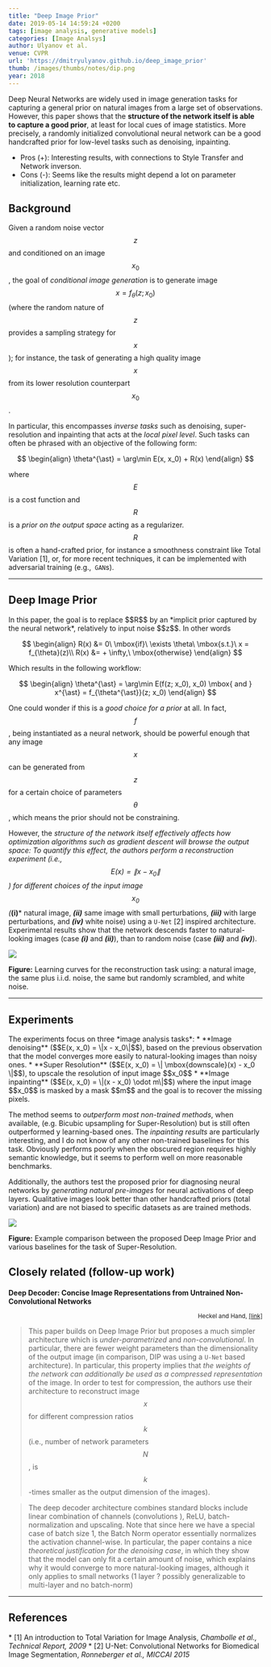 ```yaml
---
title: "Deep Image Prior"
date: 2019-05-14 14:59:24 +0200
tags: [image analysis, generative models]
categories: [Image Analsys]
author: Ulyanov et al.
venue: CVPR
url: 'https://dmitryulyanov.github.io/deep_image_prior'
thumb: /images/thumbs/notes/dip.png
year: 2018
---
```


<div class="summary">
  Deep Neural Networks are widely used in image generation tasks for capturing a general prior on natural images from a large set of observations. However, this paper shows that the <b>structure of the network itself is able to capture a good prior</b>, at least for local cues of image statistics. More precisely, a randomly initialized convolutional neural network can be a good handcrafted prior for low-level tasks such as denoising, inpainting.

  <ul>
    <li><span class="pros">Pros (+):</span>  Interesting results, with connections to Style Transfer and Network inverson.</li>
    <li><span class="cons">Cons (-):</span> Seems like the results might depend a lot on parameter initialization, learning rate etc.</li>
  </ul>
</div>



<h2 class="section theory"> Background  </h2>

Given a random noise vector $$z$$ and conditioned on an image $$x_0$$, the goal of *conditional image generation* is to generate image $$x = f_{\theta}(z; x_0)$$ (where the random nature of $$z$$ provides a sampling strategy for $$x$$); for instance, the task of generating a  high quality image $$x$$ from its lower resolution counterpart $$x_0$$.

In particular, this encompasses  *inverse tasks* such as denoising, super-resolution and inpainting that acts at the *local pixel level*. Such tasks can often be phrased with an objective of the following form:

$$
\begin{align}
\theta^{\ast} = \arg\min E(x, x_0) + R(x)
\end{align}
$$

where $$E$$ is a cost function and $$R$$ is a *prior on the output space* acting as a regularizer. $$R$$ is often a hand-crafted prior, for instance a smoothness constraint like Total Variation <span class="citations">[1]</span>, or, for more recent techniques, it can be implemented with adversarial training (e.g.,` GAN`s).

---

<h2 class="section proposed">Deep Image Prior</h2>
In this paper, the goal is to replace $$R$$ by an *implicit prior captured by the neural network*, relatively to input noise $$z$$. In other words

$$
\begin{align}
R(x) &= 0\ \mbox{if}\ \exists \theta\ \mbox{s.t.}\ x = f_{\theta}(z)\\
R(x) &= + \infty,\ \mbox{otherwise}
\end{align}
$$

Which results in the following workflow:

$$
\begin{align}
\theta^{\ast} = \arg\min E(f(z; x_0), x_0) \mbox{ and } x^{\ast} = f_{\theta^{\ast}}(z; x_0)
\end{align}
$$


One could wonder if this is a *good choice for a prior* at all. In fact,  $$f$$, being instantiated as a neural network, should be powerful enough that any image $$x$$ can be generated from $$z$$ for a certain choice of parameters $$\theta$$, which means the prior should not be constraining.

However, the **structure of the network* itself effectively affects how optimization algorithms such as gradient descent will browse the output space:
To quantify this effect, the authors perform a reconstruction experiment (i.e., $$E(x) = \| x - x_0 \|$$) for different choices of the input image $$x_0$$ (***(i)*** natural image, ***(ii)*** same image with small perturbations, ***(iii)*** with large perturbations, and ***(iv)*** white noise) using a `U-Net` <span class="citations">[2]</span>  inspired architecture. Experimental results show that the network descends faster to natural-looking images (case ***(i)*** and ***(ii)***), than to random noise (case ***(iii)*** and ***(iv)***).


<div class="figure">
<img src="{{ site.baseurl }}/images/posts/dip_toyexp.png">
<p><b>Figure:</b> Learning curves for the reconstruction task using: a natural image, the same plus i.i.d. noise, the same but randomly scrambled, and white noise.</p>
</div>



---


<h2 class="section experiments"> Experiments </h2>
The experiments focus on three *image analysis tasks*:
  * **Image denoising** ($$E(x, x_0) = \|x - x_0\|$$), based on the previous observation that the model converges  more easily to natural-looking images than noisy ones.
  * **Super Resolution** ($$E(x, x_0) = \| \mbox{downscale}(x) - x_0 \|$$), to upscale the resolution of input image $$x_0$$
  * **Image inpainting** ($$E(x, x_0) = \|(x - x_0) \odot m\|$$) where the input image $$x_0$$ is masked by a mask $$m$$ and the goal is to recover the missing pixels.

The method seems to *outperform most non-trained methods*, when available, (e.g. Bicubic upsampling for Super-Resolution) but is still often outperformed y learning-based ones. The *inpainting results* are particularly interesting, and I do not know of any other non-trained baselines for this task. Obviously performs poorly when the obscured region requires highly semantic knowledge, but it seems to perform well on more reasonable benchmarks.

Additionally, the authors test the proposed prior for diagnosing neural networks by *generating natural pre-images* for neural activations of deep layers. Qualitative images look better than other handcrafted priors (total variation) and are not biased to specific datasets as are trained methods.


<div class="figure">
<img src="{{ site.baseurl }}/images/posts/dip_full.png">
<p><b>Figure:</b> Example comparison between the proposed Deep Image Prior and various baselines for the task of Super-Resolution.</p>
</div>



<h2 class="section followup">Closely related (follow-up work)</h2>

<h4 style="margin-bottom: 0px">Deep Decoder: Concise Image Representations from Untrained Non-Convolutional Networks</h4>
<p style="text-align: right"><small>Heckel and Hand, <a href="https://arxiv.org/abs/1810.03982">[link]</a></small></p>


> This paper builds on Deep Image Prior but proposes  a much simpler architecture which is  *under-parametrized* and *non-convolutional*. In particular, there are fewer weight parameters than the dimensionality of the output image (in comparison, DIP was using a `U-Net` based architecture). In particular, this property implies that *the weights of the network can additionally be used as a compressed representation* of the image. In order to test for compression, the authors use their architecture to reconstruct image $$x$$ for different compression ratios $$k$$ (i.e., number of network parameters $$N$$, is $$k$$-times smaller as the output dimension of the images).


> The deep decoder architecture combines standard blocks include linear combination of channels (convolutions ), ReLU, batch-normalization and upscaling. Note that since here we have a special case of batch size 1,  the Batch Norm operator essentially normalizes the activation channel-wise. In particular, the paper contains a nice *theoretical justification for the denoising case*, in which they show that the model can only fit a certain amount of noise, which explains why it would converge to more natural-looking images, although it only applies to small networks (1 layer ? possibly generalizable to multi-layer and no batch-norm)

---

<h2 class="section references"> References </h2>
  * <span class="citations">[1]</span> An introduction to Total Variation for Image Analysis, <i>Chambolle et al., Technical Report, 2009</i>
  * <span class="citations">[2]</span> U-Net: Convolutional Networks for Biomedical Image Segmentation, <i>Ronneberger et al.,  MICCAI 2015</i>
